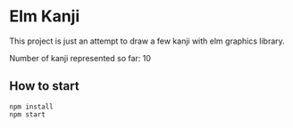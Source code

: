 # Elm Kanji

This project is just an attempt to draw a few kanji with elm graphics library.

Number of kanji represented so far: 10

## How to start

```
npm install
npm start
```
